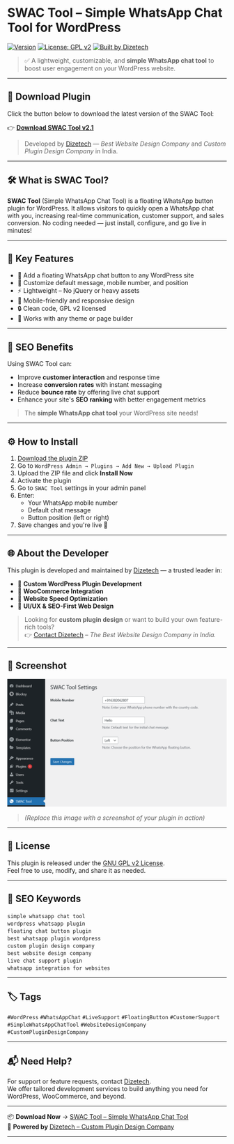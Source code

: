 # SWAC Tool – Simple WhatsApp Chat Tool for WordPress

[![Version](https://img.shields.io/badge/version-2.1-green.svg)](#)
[![License: GPL v2](https://img.shields.io/badge/License-GPLv2-blue.svg)](https://www.gnu.org/licenses/old-licenses/gpl-2.0.html)
[![Built by Dizetech](https://img.shields.io/badge/built%20by-Dizetech-informational)](https://dizetech.in)

> ✅ A lightweight, customizable, and **simple WhatsApp chat tool** to boost user engagement on your WordPress website.

---

## 🔽 Download Plugin

Click the button below to download the latest version of the SWAC Tool:

👉 [**Download SWAC Tool v2.1**](https://drive.google.com/file/d/1lcmyxuad-ZIWnmGIH-QWWQMq-D45b8ZC/view?usp=sharing)

> Developed by [Dizetech](https://dizetech.in) — *Best Website Design Company* and *Custom Plugin Design Company* in India.

---

## 🛠 What is SWAC Tool?

**SWAC Tool** (Simple WhatsApp Chat Tool) is a floating WhatsApp button plugin for WordPress. It allows visitors to quickly open a WhatsApp chat with you, increasing real-time communication, customer support, and sales conversion. No coding needed — just install, configure, and go live in minutes!

---

## 🚀 Key Features

- 📱 Add a floating WhatsApp chat button to any WordPress site
- 🎯 Customize default message, mobile number, and position
- ⚡️ Lightweight – No jQuery or heavy assets
- 🎨 Mobile-friendly and responsive design
- 🔒 Clean code, GPL v2 licensed
- 🧩 Works with any theme or page builder

---

## 🎯 SEO Benefits

Using SWAC Tool can:

- Improve **customer interaction** and response time
- Increase **conversion rates** with instant messaging
- Reduce **bounce rate** by offering live chat support
- Enhance your site's **SEO ranking** with better engagement metrics

> The **simple WhatsApp chat tool** your WordPress site needs!

---

## ⚙️ How to Install

1. [Download the plugin ZIP](https://drive.google.com/file/d/1lcmyxuad-ZIWnmGIH-QWWQMq-D45b8ZC/view?usp=sharing)
2. Go to `WordPress Admin → Plugins → Add New → Upload Plugin`
3. Upload the ZIP file and click **Install Now**
4. Activate the plugin
5. Go to `SWAC Tool` settings in your admin panel
6. Enter:
   - Your WhatsApp mobile number
   - Default chat message
   - Button position (left or right)
7. Save changes and you're live 🎉

---

## 🌐 About the Developer

This plugin is developed and maintained by [Dizetech](https://dizetech.in) — a trusted leader in:

- 🔹 **Custom WordPress Plugin Development**
- 🔹 **WooCommerce Integration**
- 🔹 **Website Speed Optimization**
- 🔹 **UI/UX & SEO-First Web Design**

> Looking for **custom plugin design** or want to build your own feature-rich tools?  
> 👉 [Contact Dizetech](https://dizetech.in#contact) – *The Best Website Design Company in India.*

---

## 📸 Screenshot

![SWAC Tool floating WhatsApp chat button](swac-tool-screenshot.png)

> *(Replace this image with a screenshot of your plugin in action)*

---

## 📄 License

This plugin is released under the [GNU GPL v2 License](https://www.gnu.org/licenses/old-licenses/gpl-2.0.html).  
Feel free to use, modify, and share it as needed.

---

## 🔎 SEO Keywords

`simple whatsapp chat tool`  
`wordpress whatsapp plugin`  
`floating chat button plugin`  
`best whatsapp plugin wordpress`  
`custom plugin design company`  
`best website design company`  
`live chat support plugin`  
`whatsapp integration for websites`

---

## 🏷️ Tags

`#WordPress` `#WhatsAppChat` `#LiveSupport` `#FloatingButton` `#CustomerSupport`  
`#SimpleWhatsAppChatTool` `#WebsiteDesignCompany` `#CustomPluginDesignCompany`

---

## 📬 Need Help?

For support or feature requests, contact [Dizetech](https://dizetech.in).  
We offer tailored development services to build anything you need for WordPress, WooCommerce, and beyond.

---

📦 **Download Now** → [SWAC Tool – Simple WhatsApp Chat Tool](https://drive.google.com/file/d/1lcmyxuad-ZIWnmGIH-QWWQMq-D45b8ZC/view?usp=sharing)  
🔧 **Powered by** [Dizetech – Custom Plugin Design Company](https://dizetech.in)

---
